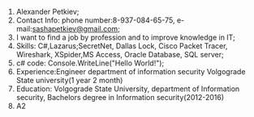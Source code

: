 1. Alexander Petkiev;
2. Contact Info: 
phone number:8-937-084-65-75,
e-mail:sashapetkiev@gmail.com;
3. I want to find a job by profession and to improve knowledge in IT;
4. Skills:
C#,Lazarus;SecretNet, Dallas Lock, Cisco Packet Tracer, Wireshark, XSpider,MS Access, Oracle Database, SQL server;
5. c# code:
            Console.WriteLine("Hello World!");
6. Experience:Engineer department of information security Volgograde State university(1 year 2 month)
7. Education: Volgograde State University, department of Information security, Bachelors degree in Information security(2012-2016) 
8. A2
